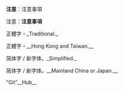 __注意__：注意事項

注意：__注意事項__

正體字。︁_Traditional._

正體字。︁__Hong Kong and Taiwan.__

简体字 / 新字体。︀_Simplified._

简体字 / 新字体。︀__Mainland China or Japan.__

“︁Git”︁__Hub__
